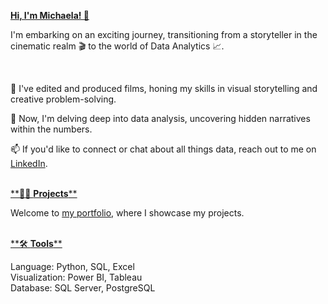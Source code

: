 [**Hi, I'm Michaela! 👋**]()
<br />

I'm embarking on an exciting journey, transitioning from a storyteller in the cinematic realm 🎬 to the world of Data Analytics 📈.

<br />

🎥 I've edited and produced films, honing my skills in visual storytelling and creative problem-solving.

🌱 Now, I'm delving deep into data analysis, uncovering hidden narratives within the numbers.

📫 If you'd like to connect or chat about all things data, reach out to me on [LinkedIn](https://www.linkedin.com/in/michaela-popescu/).    
<br />

[**👩‍💻 **Projects****]()

Welcome to [my portfolio](https://github.com/MichaelaPo/Portfolio), where I showcase my projects.   
<br />


[**🛠️ **Tools****]()

Language: Python, SQL, Excel
<br />
Visualization: Power BI, Tableau
<br />
Database: SQL Server, PostgreSQL
